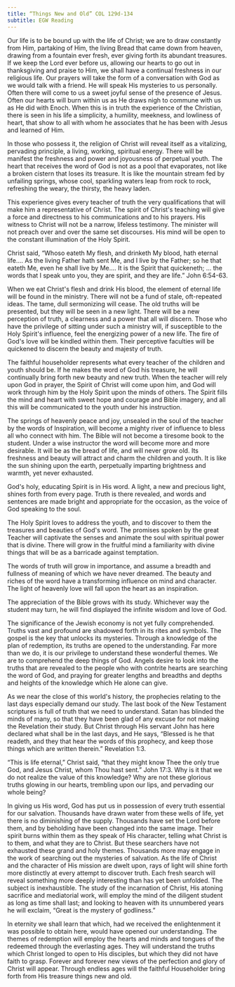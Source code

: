 ```yaml
---
title: “Things New and Old” COL 129d-134
subtitle: EGW Reading
---
```


Our life is to be bound up with the life of Christ; we are to draw constantly from Him, partaking of Him, the living Bread that came down from heaven, drawing from a fountain ever fresh, ever giving forth its abundant treasures. If we keep the Lord ever before us, allowing our hearts to go out in thanksgiving and praise to Him, we shall have a continual freshness in our religious life. Our prayers will take the form of a conversation with God as we would talk with a friend. He will speak His mysteries to us personally. Often there will come to us a sweet joyful sense of the presence of Jesus. Often our hearts will burn within us as He draws nigh to commune with us as He did with Enoch. When this is in truth the experience of the Christian, there is seen in his life a simplicity, a humility, meekness, and lowliness of heart, that show to all with whom he associates that he has been with Jesus and learned of Him.

In those who possess it, the religion of Christ will reveal itself as a vitalizing, pervading principle, a living, working, spiritual energy. There will be manifest the freshness and power and joyousness of perpetual youth. The heart that receives the word of God is not as a pool that evaporates, not like a broken cistern that loses its treasure. It is like the mountain stream fed by unfailing springs, whose cool, sparkling waters leap from rock to rock, refreshing the weary, the thirsty, the heavy laden.

This experience gives every teacher of truth the very qualifications that will make him a representative of Christ. The spirit of Christ's teaching will give a force and directness to his communications and to his prayers. His witness to Christ will not be a narrow, lifeless testimony. The minister will not preach over and over the same set discourses. His mind will be open to the constant illumination of the Holy Spirit.

Christ said, “Whoso eateth My flesh, and drinketh My blood, hath eternal life.... As the living Father hath sent Me, and I live by the Father; so he that eateth Me, even he shall live by Me.... It is the Spirit that quickeneth; ... the words that I speak unto you, they are spirit, and they are life.” John 6:54-63.

When we eat Christ's flesh and drink His blood, the element of eternal life will be found in the ministry. There will not be a fund of stale, oft-repeated ideas. The tame, dull sermonizing will cease. The old truths will be presented, but they will be seen in a new light. There will be a new perception of truth, a clearness and a power that all will discern. Those who have the privilege of sitting under such a ministry will, if susceptible to the Holy Spirit's influence, feel the energizing power of a new life. The fire of God's love will be kindled within them. Their perceptive faculties will be quickened to discern the beauty and majesty of truth.

The faithful householder represents what every teacher of the children and youth should be. If he makes the word of God his treasure, he will continually bring forth new beauty and new truth. When the teacher will rely upon God in prayer, the Spirit of Christ will come upon him, and God will work through him by the Holy Spirit upon the minds of others. The Spirit fills the mind and heart with sweet hope and courage and Bible imagery, and all this will be communicated to the youth under his instruction.

The springs of heavenly peace and joy, unsealed in the soul of the teacher by the words of Inspiration, will become a mighty river of influence to bless all who connect with him. The Bible will not become a tiresome book to the student. Under a wise instructor the word will become more and more desirable. It will be as the bread of life, and will never grow old. Its freshness and beauty will attract and charm the children and youth. It is like the sun shining upon the earth, perpetually imparting brightness and warmth, yet never exhausted.

God's holy, educating Spirit is in His word. A light, a new and precious light, shines forth from every page. Truth is there revealed, and words and sentences are made bright and appropriate for the occasion, as the voice of God speaking to the soul.

The Holy Spirit loves to address the youth, and to discover to them the treasures and beauties of God's word. The promises spoken by the great Teacher will captivate the senses and animate the soul with spiritual power that is divine. There will grow in the fruitful mind a familiarity with divine things that will be as a barricade against temptation.

The words of truth will grow in importance, and assume a breadth and fullness of meaning of which we have never dreamed. The beauty and riches of the word have a transforming influence on mind and character. The light of heavenly love will fall upon the heart as an inspiration.

The appreciation of the Bible grows with its study. Whichever way the student may turn, he will find displayed the infinite wisdom and love of God.

The significance of the Jewish economy is not yet fully comprehended. Truths vast and profound are shadowed forth in its rites and symbols. The gospel is the key that unlocks its mysteries. Through a knowledge of the plan of redemption, its truths are opened to the understanding. Far more than we do, it is our privilege to understand these wonderful themes. We are to comprehend the deep things of God. Angels desire to look into the truths that are revealed to the people who with contrite hearts are searching the word of God, and praying for greater lengths and breadths and depths and heights of the knowledge which He alone can give.

As we near the close of this world's history, the prophecies relating to the last days especially demand our study. The last book of the New Testament scriptures is full of truth that we need to understand. Satan has blinded the minds of many, so that they have been glad of any excuse for not making the Revelation their study. But Christ through His servant John has here declared what shall be in the last days, and He says, “Blessed is he that readeth, and they that hear the words of this prophecy, and keep those things which are written therein.” Revelation 1:3.

“This is life eternal,” Christ said, “that they might know Thee the only true God, and Jesus Christ, whom Thou hast sent.” John 17:3. Why is it that we do not realize the value of this knowledge? Why are not these glorious truths glowing in our hearts, trembling upon our lips, and pervading our whole being?

In giving us His word, God has put us in possession of every truth essential for our salvation. Thousands have drawn water from these wells of life, yet there is no diminishing of the supply. Thousands have set the Lord before them, and by beholding have been changed into the same image. Their spirit burns within them as they speak of His character, telling what Christ is to them, and what they are to Christ. But these searchers have not exhausted these grand and holy themes. Thousands more may engage in the work of searching out the mysteries of salvation. As the life of Christ and the character of His mission are dwelt upon, rays of light will shine forth more distinctly at every attempt to discover truth. Each fresh search will reveal something more deeply interesting than has yet been unfolded. The subject is inexhaustible. The study of the incarnation of Christ, His atoning sacrifice and mediatorial work, will employ the mind of the diligent student as long as time shall last; and looking to heaven with its unnumbered years he will exclaim, “Great is the mystery of godliness.”

In eternity we shall learn that which, had we received the enlightenment it was possible to obtain here, would have opened our understanding. The themes of redemption will employ the hearts and minds and tongues of the redeemed through the everlasting ages. They will understand the truths which Christ longed to open to His disciples, but which they did not have faith to grasp. Forever and forever new views of the perfection and glory of Christ will appear. Through endless ages will the faithful Householder bring forth from His treasure things new and old.